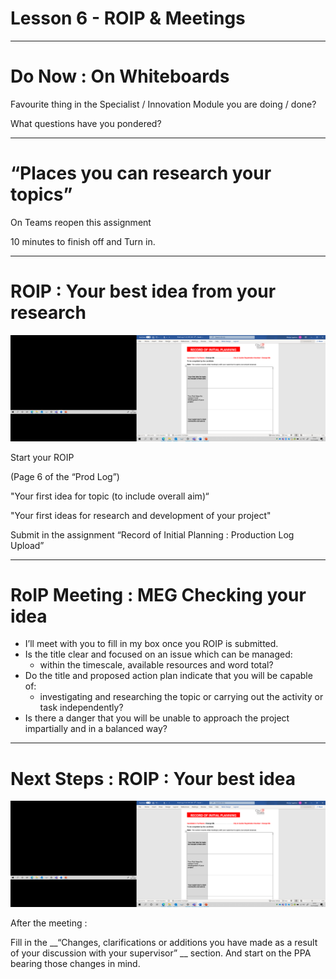 
# Lesson 6 - ROIP & Meetings


---


# Do Now : On Whiteboards

Favourite thing in the Specialist / Innovation Module you are doing / done?

What questions have you pondered?


---


# “Places you can research your topics”

On Teams reopen this assignment

10 minutes to finish off and Turn in\.


---


# ROIP : Your best idea from your research

![](../Images/CyberEPQ%20-%20W11%20-%20ROIP%20&%20Meetings_0.png)

Start your ROIP

\(Page 6 of the “Prod Log”\)

"Your first idea for topic \(to include overall aim\)“

"Your first ideas for research and development of your project"

Submit in the assignment “Record of Initial Planning : Production Log Upload”


---


# RoIP Meeting : MEG Checking your idea



* I’ll meet with you to fill in my box once you ROIP is submitted\.
* Is the title clear and focused on an issue which can be managed:
  * within the timescale\, available resources and word total?
* Do the title and proposed action plan indicate that you will be capable of:
  * investigating and researching the topic or carrying out the activity or task independently?
* Is there a danger that you will be unable to approach the project impartially and in a balanced way?

---




# Next Steps : ROIP : Your best idea

![](../Images/CyberEPQ%20-%20W11%20-%20ROIP%20&%20Meetings_1.png)

After the meeting :

Fill in the  __“Changes\, clarifications or additions you have made as a result of your discussion with your supervisor” __ section\. And start on the PPA bearing those changes in mind\.

